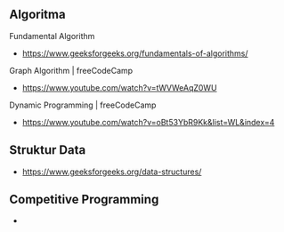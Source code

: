 ## Algoritma

Fundamental Algorithm
- https://www.geeksforgeeks.org/fundamentals-of-algorithms/

Graph Algorithm | freeCodeCamp
- https://www.youtube.com/watch?v=tWVWeAqZ0WU

Dynamic Programming | freeCodeCamp
- https://www.youtube.com/watch?v=oBt53YbR9Kk&list=WL&index=4

## Struktur Data

- https://www.geeksforgeeks.org/data-structures/

## Competitive Programming

- 
